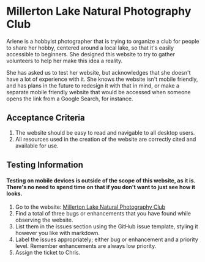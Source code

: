 # Millerton Lake Natural Photography Club

Arlene is a hobbyist photographer that is trying to organize a club for people to share her hobby, centered around a local lake, so that it's easily accessible to beginners. She designed this website to try to gather volunteers to help her make this idea a reality.

She has asked us to test her website, but acknowledges that she doesn't have a lot of experience with it. She knows the website isn't mobile friendly, and has plans in the future to redesign it with that in mind, or make a separate mobile friendly website that would be accessed when someone opens the link from a Google Search, for instance.

## Acceptance Criteria
1. The website should be easy to read and navigable to all desktop users.
2. All resources used in the creation of the website are correctly cited and available for use.

## Testing Information

#### Testing on mobile devices is outside of the scope of this website, as it is. There's no need to spend time on that if you don't want to just see how it looks.

1. Go to the website: [Millerton Lake Natural Photography Club](https://christopher-green424.github.io/websiteQAExample1/)
2. Find a total of three bugs or enhancements that you have found while observing the website.
3. List them in the issues section using the GitHub issue template, styling it however you like with markdown.
4. Label the issues appropriately; either bug or enhancement and a priority level. Remember enhancements are always low priority.
5. Assign the ticket to Chris.